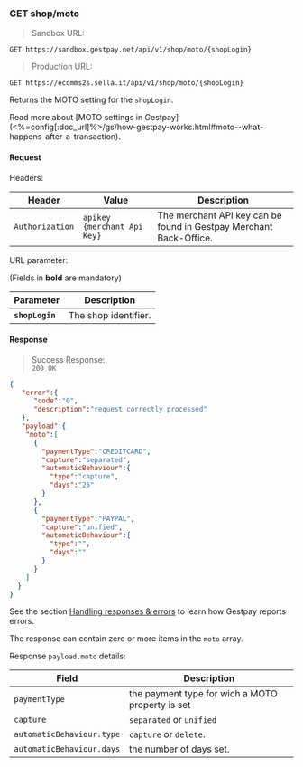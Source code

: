 ### GET shop/moto


> Sandbox URL:

```
GET https://sandbox.gestpay.net/api/v1/shop/moto/{shopLogin}
```

> Production URL: 

```
GET https://ecomms2s.sella.it/api/v1/shop/moto/{shopLogin}
```




Returns the MOTO setting for the `shopLogin`. 

Read more about [MOTO settings in Gestpay](<%=config[:doc_url]%>/gs/how-gestpay-works.html#moto--what-happens-after-a-transaction). 

#### Request 

Headers: 

| Header          | Value                         | Description                                                        |
| --------------- | ----------------------------- | ------------------------------------------------------------------ |
| `Authorization` | `apikey {merchant Api Key}` | The merchant API key can be found in Gestpay Merchant Back-Office. |

URL parameter: 

(Fields in **bold** are mandatory)

| Parameter | Description | 
| --------- | ----------- | 
| **`shopLogin`** | The shop identifier. | 

#### Response 

> Success Response:<br>
> `200 OK`

```json
{
   "error":{  
      "code":"0",
      "description":"request correctly processed"
   },
   "payload":{
    "moto":[
      {
        "paymentType":"CREDITCARD",
        "capture":"separated",
        "automaticBehaviour":{
          "type":"capture",
          "days":"25"
        }
      },
      {
        "paymentType":"PAYPAL",
        "capture":"unified",
        "automaticBehaviour":{
          "type":"",
          "days":""
        }
      }
    ]
  }
}
```

See the section [Handling responses & errors](#handling-responses-amp-errors) to learn how Gestpay reports errors.

The response can contain zero or more items in the `moto` array. 

Response `payload.moto` details:


| Field          | Description 
| -------------- | -----------
| `paymentType` | the payment type for wich a MOTO property is set 
| `capture` | `separated` or `unified`
| `automaticBehaviour.type` |  `capture` or `delete`.
| `automaticBehaviour.days` | the number of days set.